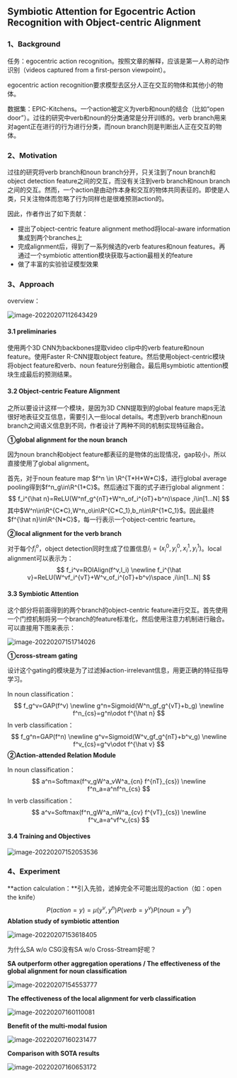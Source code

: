 ## Symbiotic Attention for Egocentric Action Recognition with Object-centric Alignment

### 1、Background

任务：egocentric action recognition。按照文章的解释，应该是第一人称的动作识别（videos captured  from a first-person viewpoint）。

egocentric action recognition要求模型去区分人正在交互的物体和其他小的物体。

数据集：EPIC-Kitchens。一个action被定义为verb和noun的结合（比如“open door”）。过往的研究中verb和noun的分类通常是分开训练的。verb branch用来对agent正在进行的行为进行分类，而noun branch则是判断出人正在交互的物体。

### 2、Motivation

过往的研究将verb branch和noun branch分开，只关注到了noun branch和object detection feature之间的交互，而没有关注到verb branch和noun branch之间的交互。然而，一个action是由动作本身和交互的物体共同表征的。即使是人类，只关注物体而忽略了行为同样也是很难预测action的。

因此，作者作出了如下贡献：

- 提出了object-centric feature alignment method将local-aware information集成到两个branches上
- 完成alignment后，得到了一系列候选的verb features和noun features。再通过一个symbiotic attention模块获取与action最相关的feature
- 做了丰富的实验验证模型效果

### 3、Approach

overview：

![image-20220207112643429](./img/image-20220207112643429.png)

#### 3.1 preliminaries

使用两个3D CNN为backbones提取video clip中的verb feature和noun feature。使用Faster R-CNN提取object feature。然后使用object-centric模块将object feature和verb、noun feature分别融合。最后用symbiotic attention模块生成最后的预测结果。

#### 3.2 Object-centric Feature Alignment

之所以要设计这样一个模块，是因为3D CNN提取到的global feature maps无法很好地表征交互信息，需要引入一些local details。考虑到verb branch和noun branch之间语义信息到不同，作者设计了两种不同的机制实现特征融合。

**①global alignment for the noun branch**

因为noun branch和object feature都表征的是物体的出现情况，gap较小，所以直接使用了global alignment。

首先，对于noun feature map $f^n \in \R^{T*H*W*C}$，进行global average pooling得到$f^n_g\in\R^{1*C}$。然后通过下面的式子进行global alignment：
$$
f_i^{\hat n}=ReLU(W^nf_g^{nT}+W^n_of_i^{oT}+b^n)\space ,i\in[1...N]
$$
其中$W^n\in\R^{C*C},W^n_o\in\R^{C*C_1},b_n\in\R^{1*C_1}$。因此最终$f^{\hat n}\in\R^{N*C}$，每一行表示一个object-centric fearture。

**②local alignment for the verb branch**

对于每个$f_i^{o}$，object detection同时生成了位置信息$l_i=(x_i^0,y_i^0,x_i^1,y_i^1)$。local alignment可以表示为：
$$
f_i^v=ROIAlign(f^v,l_i)
\newline
f_i^{\hat v}=ReLU(W^vf_i^{vT}+W^v_of_i^{oT}+b^v)\space ,i\in[1...N]
$$

#### 3.3 Symbiotic Attention

这个部分将前面得到的两个branch的object-centric feature进行交互。首先使用一个门控机制将另一个branch的feature标准化，然后使用注意力机制进行融合。可以直接用下图来表示：

![image-20220207151714026](./img/image-20220207151714026.png)

**①cross-stream gating**

设计这个gating的模块是为了过滤掉action-irrelevant信息，用更正确的特征指导学习。

In noun classification：
$$
f_g^v=GAP(f^v)
\newline
g^n=Sigmoid(W^n_gf_g^{vT}+b_g)
\newline
f^n_{cs}=g^n\odot f^{\hat n}
$$
In verb classification：
$$
f_g^n=GAP(f^n)
\newline
g^v=Sigmoid(W^v_gf_g^{nT}+b^v_g)
\newline
f^v_{cs}=g^v\odot f^{\hat v}
$$
**②Action-attended Relation Module**

In noun classification：
$$
a^n=Softmax(f^v_gW^a_vW^a_{cn} f^{nT}_{cs})
\newline
f^n_a=a^nf^n_{cs}
$$
In verb classification：
$$
a^v=Softmax(f^n_gW^a_nW^a_{cv} f^{vT}_{cs})
\newline
f^v_a=a^vf^v_{cs}
$$

#### 3.4 Training and Objectives

![image-20220207152053536](./img/image-20220207152053536.png)

### 4、Experiment

**action calculation：**引入先验，滤掉完全不可能出现的action（如：open the knife）
$$
P(action=y)=\mu(y^v,y^n)P(verb=y^v)P(noun=y^n)
$$
**Ablation study of symbiotic attention**

![image-20220207153618405](./img/image-20220207153618405.png)

为什么SA w/o CSG没有SA w/o Cross-Stream好呢？

**SA outperform other aggregation operations / The effectiveness of the global alignment for noun classification**

![image-20220207154553777](./img/image-20220207154553777.png)

**The effectiveness of the local alignment for verb classification**

![image-20220207160110081](./img/image-20220207160110081.png)

**Benefit of the multi-modal fusion**

![image-20220207160231477](./img/image-20220207160231477.png)

**Comparison with SOTA results**

![image-20220207160653172](./img/image-20220207160653172.png)